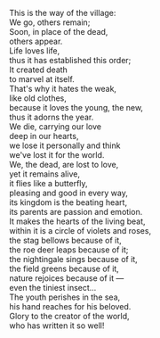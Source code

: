 This is the way of the village:  
We go, others remain;  
Soon, in place of the dead,  
others appear.  
Life loves life,  
thus it has established this order;  
It created death  
to marvel at itself.  
That's why it hates the weak,  
like old clothes,  
because it loves the young, the new,  
thus it adorns the year.  
We die, carrying our love  
deep in our hearts,  
we lose it personally and think  
we've lost it for the world.  
We, the dead, are lost to love,  
yet it remains alive,  
it flies like a butterfly,  
pleasing and good in every way,  
its kingdom is the beating heart,  
its parents are passion and emotion.  
It makes the hearts of the living beat,  
within it is a circle of violets and roses,  
the stag bellows because of it,  
the roe deer leaps because of it;  
the nightingale sings because of it,  
the field greens because of it,  
nature rejoices because of it —  
even the tiniest insect...  
The youth perishes in the sea,  
his hand reaches for his beloved.  
Glory to the creator of the world,  
who has written it so well!